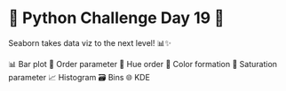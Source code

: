 # 🌟 Python Challenge Day 19 🐍 

Seaborn takes data viz to the next level! 📊✨

📊 Bar plot
📏 Order parameter
🌈 Hue order
🎨 Color formation
🌊 Saturation parameter
📈 Histogram
🗃️ Bins
🌐 KDE
